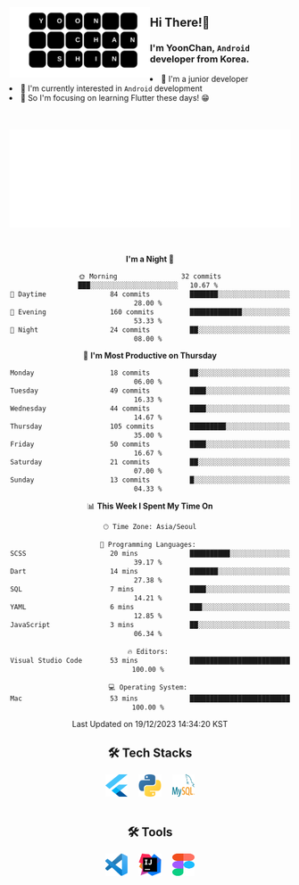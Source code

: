 <a href="#" target="_blank"><img src="https://github.com/SHINYOONCHAN/SHINYOONCHAN/blob/main/img/name.svg" width="50%"    align="left"/></a>

<div >
 <h2> Hi There!👋 </h2>
 <h3> I'm YoonChan, <code>Android</code> developer from Korea. </h3>
 <li> 🌱 I'm a junior developer </li>
 <li> 🤔 I'm currently interested in <code>Android</code> development </li>
 <li> 🔭 So I'm focusing on learning Flutter these days! 😁 </li>
 <br>
</div>
<br>
<div align=center>
 
![spotify-github-profile](/img/song.svg)
</div>
<br>

<div align=center>

**I'm a Night 🦉** 

```text
🌞 Morning                32 commits          ███░░░░░░░░░░░░░░░░░░░░░░   10.67 % 
🌆 Daytime                84 commits          ███████░░░░░░░░░░░░░░░░░░   28.00 % 
🌃 Evening                160 commits         █████████████░░░░░░░░░░░░   53.33 % 
🌙 Night                  24 commits          ██░░░░░░░░░░░░░░░░░░░░░░░   08.00 % 
```
📅 **I'm Most Productive on Thursday** 

```text
Monday                   18 commits          ██░░░░░░░░░░░░░░░░░░░░░░░   06.00 % 
Tuesday                  49 commits          ████░░░░░░░░░░░░░░░░░░░░░   16.33 % 
Wednesday                44 commits          ████░░░░░░░░░░░░░░░░░░░░░   14.67 % 
Thursday                 105 commits         █████████░░░░░░░░░░░░░░░░   35.00 % 
Friday                   50 commits          ████░░░░░░░░░░░░░░░░░░░░░   16.67 % 
Saturday                 21 commits          ██░░░░░░░░░░░░░░░░░░░░░░░   07.00 % 
Sunday                   13 commits          █░░░░░░░░░░░░░░░░░░░░░░░░   04.33 % 
```


📊 **This Week I Spent My Time On** 

```text
🕑︎ Time Zone: Asia/Seoul

💬 Programming Languages: 
SCSS                     20 mins             ██████████░░░░░░░░░░░░░░░   39.17 % 
Dart                     14 mins             ███████░░░░░░░░░░░░░░░░░░   27.38 % 
SQL                      7 mins              ████░░░░░░░░░░░░░░░░░░░░░   14.21 % 
YAML                     6 mins              ███░░░░░░░░░░░░░░░░░░░░░░   12.85 % 
JavaScript               3 mins              ██░░░░░░░░░░░░░░░░░░░░░░░   06.34 % 

🔥 Editors: 
Visual Studio Code       53 mins             █████████████████████████   100.00 % 

💻 Operating System: 
Mac                      53 mins             █████████████████████████   100.00 % 
```


 Last Updated on 19/12/2023 14:34:20 KST

 </div>
 
<div align=center>

 <h2> 🛠 Tech Stacks</h2>
 <a href="#" target="_blank" class="icon-link"><img src="https://github.com/SHINYOONCHAN/SHINYOONCHAN/blob/main/img/flutter.svg" width="40" height="40" /></a>
 &nbsp;&nbsp;&nbsp;
 <a href="#" target="_blank" class="icon-link"><img src="https://github.com/SHINYOONCHAN/SHINYOONCHAN/blob/main/img/python.svg" width="40" height="40" /></a>
 &nbsp;&nbsp;&nbsp;
 <a href="#" target="_blank" class="icon-link"><img src="https://github.com/SHINYOONCHAN/SHINYOONCHAN/blob/main/img/mysql.svg" width="40" height="40" /></a>
 <br>
 <br>
 <h2> 🛠 Tools</h2>
 <img src="https://github.com/SHINYOONCHAN/SHINYOONCHAN/blob/main/img/visual-studio-code.svg" width="40" height="40" />
 &nbsp;&nbsp;&nbsp;
 <img src="https://github.com/SHINYOONCHAN/SHINYOONCHAN/blob/main/img/intellij-idea.svg" width="40" height="40" />
 &nbsp;&nbsp;&nbsp;
 <img src="https://github.com/SHINYOONCHAN/SHINYOONCHAN/blob/main/img/figma.svg" width="40" height="40" />
</div>